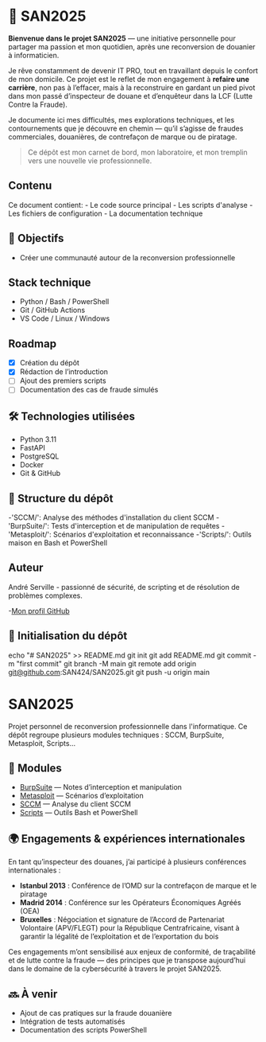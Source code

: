 # 🚀 SAN2025

**Bienvenue dans le projet SAN2025** — une initiative personnelle pour partager ma passion et mon quotidien, après une reconversion de douanier à informaticien.

Je rêve constamment de devenir IT PRO, tout en travaillant depuis le confort de mon domicile. Ce projet est le reflet de mon engagement à **refaire une carrière**, non pas à l’effacer, mais à la reconstruire en gardant un pied pivot dans mon passé d’inspecteur de douane et d’enquêteur dans la LCF (Lutte Contre la Fraude).

Je documente ici mes difficultés, mes explorations techniques, et les contournements que je découvre en chemin — qu’il s’agisse de fraudes commerciales, douanières, de contrefaçon de marque ou de piratage.

> Ce dépôt est mon carnet de bord, mon laboratoire, et mon tremplin vers une nouvelle vie professionnelle.

## Contenu

Ce document contient: 
    - Le code source principal
    - Les scripts d'analyse 
    - Les fichiers de configuration
    - La documentation technique

## 🚀 Objectifs

- Créer une communauté autour de la reconversion professionnelle

## Stack technique

- Python / Bash / PowerShell
- Git / GitHub Actions
- VS Code / Linux / Windows

## Roadmap

- [x] Création du dépôt
- [x] Rédaction de l’introduction
- [ ] Ajout des premiers scripts
- [ ] Documentation des cas de fraude simulés

## 🛠️ Technologies utilisées

- Python 3.11
- FastAPI
- PostgreSQL
- Docker
- Git & GitHub

## 📂 Structure du dépôt

-'SCCM/': Analyse des méthodes d'installation du client SCCM
-'BurpSuite/': Tests d'interception et de manipulation de requêtes
-'Metasploit/': Scénarios d'exploitation et reconnaissance
-'Scripts/': Outils maison en Bash et PowerShell

## Auteur

André Serville - passionné de sécurité, de scripting et de résolution de problèmes complexes.

-[Mon profil GitHub](https://github.com/SAN424)


## 🔧 Initialisation du dépôt

echo "# SAN2025" >> README.md
git init
git add README.md
git commit -m "first commit"
git branch -M main
git remote add origin git@github.com:SAN424/SAN2025.git
git push -u origin main


# SAN2025
Projet personnel de reconversion professionnelle dans l'informatique.
Ce dépôt regroupe plusieurs modules techniques : SCCM, BurpSuite, Metasploit, Scripts...

## 🔗 Modules

- [BurpSuite](BurpSuite/README.md) — Notes d’interception et manipulation
- [Metasploit](Metasploit/README.md) — Scénarios d’exploitation
- [SCCM](SCCM/README.md) — Analyse du client SCCM
- [Scripts](Scripts/README.md) — Outils Bash et PowerShell

## 🌍 Engagements & expériences internationales

En tant qu’inspecteur des douanes, j’ai participé à plusieurs conférences internationales :
- **Istanbul 2013** : Conférence de l’OMD sur la contrefaçon de marque et le piratage
- **Madrid 2014** : Conférence sur les Opérateurs Économiques Agréés (OEA)
- **Bruxelles** : Négociation et signature de l’Accord de Partenariat Volontaire (APV/FLEGT) pour la République Centrafricaine, visant à garantir la légalité de l’exploitation et de l’exportation du bois

Ces engagements m’ont sensibilisé aux enjeux de conformité, de traçabilité et de lutte contre la fraude — des principes que je transpose aujourd’hui dans le domaine de la cybersécurité à travers le projet SAN2025.


## 🔜 À venir

- Ajout de cas pratiques sur la fraude douanière
- Intégration de tests automatisés
- Documentation des scripts PowerShell
